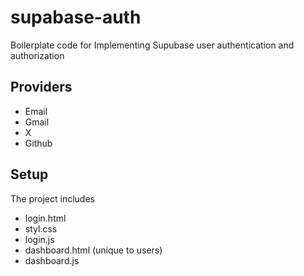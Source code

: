 # supabase-auth
 Boilerplate code for Implementing Supubase user authentication and authorization

## Providers
- Email
- Gmail
- X
- Github

## Setup
The project includes
- login.html
- styl.css
- login.js
- dashboard.html (unique to users)
- dashboard.js
